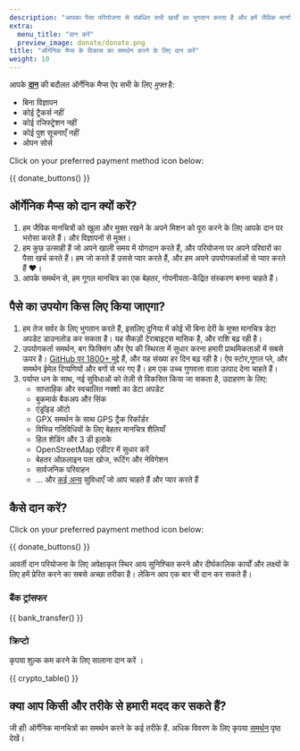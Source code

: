 ```yaml
---
description: "आपका पैसा परियोजना से संबंधित सभी खर्चों का भुगतान करता है और हमें जैविक मानचित्रों को बेहतर बनाने के लिए प्रेरित करता है।"
extra:
  menu_title: "दान करें"
  preview_image: donate/donate.png
title: "ऑर्गनिक मैप्स के विकास का समर्थन करने के लिए दान करें"
weight: 10
---
```


आपके **[दान][stripe]** की बदौलत ऑर्गेनिक मैप्स ऐप सभी के लिए _मुफ्त_ है:

- बिना विज्ञापन
- कोई ट्रैकर्स नहीं
- कोई रजिस्ट्रेशन नहीं
- कोई पुश सूचनाएँ नहीं
- ओपन सोर्स

Click on your preferred payment method icon below:

{{ donate_buttons() }}

## ऑर्गेनिक मैप्स को दान क्यों करें?

1. हम जैविक मानचित्रों को खुला और मुक्त रखने के अपने मिशन को पूरा करने के
   लिए आपके दान पर भरोसा करते हैं। और विज्ञापनों से मुक्त।
2. हम कुछ उत्साही हैं जो अपने खाली समय में योगदान करते हैं, और परियोजना पर
   अपने परिवारों का पैसा खर्च करते हैं। हम जो करते हैं उससे प्यार करते हैं,
   और हम अपने उपयोगकर्ताओं से प्यार करते हैं ❤️।
3. आपके समर्थन से, हम गूगल मानचित्र का एक बेहतर, गोपनीयता-केंद्रित संस्करण
   बनना चाहते हैं।

## पैसे का उपयोग किस लिए किया जाएगा?

1. हम तेज सर्वर के लिए भुगतान करते हैं, इसलिए दुनिया में कोई भी बिना देरी के
   मुफ्त मानचित्र डेटा अपडेट डाउनलोड कर सकता है। यह सैकड़ों टेराबाइट्स मासिक
   है, और राशि बढ़ रही है।
2. उपयोगकर्ता समर्थन, बग फिक्सिंग और ऐप की स्थिरता में सुधार करना हमारी
   प्राथमिकताओं में सबसे ऊपर है। [GitHub पर 1800+ मुद्दे][GitHub issues]
   हैं, और यह संख्या हर दिन बढ़ रही है। ऐप स्टोर,गूगल प्ले, और समर्थन ईमेल
   टिप्पणियों और बगों से भर गए हैं। हम एक उच्च गुणवत्ता वाला उत्पाद देना
   चाहते हैं।
3. पर्याप्त धन के साथ, नई सुविधाओं को तेज़ी से विकसित किया जा सकता है,
   उदाहरण के लिए:
   - साप्ताहिक और स्वचालित नक्शो का डेटा अपडेट
   - बुकमार्क बैकअप और सिंक
   - एंड्रॉइड ऑटो
   - GPX समर्थन के साथ GPS ट्रैक रिकॉर्डर
   - विभिन्न गतिविधियों के लिए बेहतर मानचित्र शैलियाँ
   - हिल शेडिंग और 3 डी इलाके
   - OpenStreetMap एडीटर में सुधार करें
   - बेहतर ऑफ़लाइन पता खोज, रूटिंग और नेविगेशन
   - सार्वजनिक परिवाहन
   - ... और [कई अन्य][github issues] सुविधाएँ जो आप चाहते हैं और प्यार करते
     हैं

## कैसे दान करें?

Click on your preferred payment method icon below:

{{ donate_buttons() }}

आवर्ती दान परियोजना के लिए अपेक्षाकृत स्थिर आय सुनिश्चित करने और दीर्घकालिक
कार्यों और लक्ष्यों के लिए हमें प्रेरित करने का सबसे अच्छा तरीका है। लेकिन
आप एक बार भी दान कर सकते हैं।

### बैंक ट्रांसफर

{{ bank_transfer() }}

### क्रिप्टो

कृपया शुल्क कम करने के लिए सालाना दान करें ।

{{ crypto_table() }}

## क्या आप किसी और तरीके से हमारी मदद कर सकते हैं?

जी हाँ! ऑर्गेनिक मानचित्रों का समर्थन करने के कई तरीके हैं. अधिक विवरण के
लिए कृपया [समर्थन](@/contribute/index.hi.md) पृष्ठ देखें।

[stripe]: https://donate.organicmaps.app/ "स्ट्राइप के माध्यम से दान करें"
[github issues]: https://github.com/organicmaps/organicmaps/issues "GitHub के मामले"
